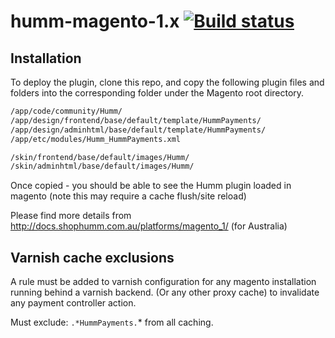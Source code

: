 # humm-magento-1.x [![Build status](https://ci.appveyor.com/api/projects/status/t71e6r0lvsfriwm0/branch/master?svg=true)](https://ci.appveyor.com/project/humm/humm-magento-1-x/branch/master)

## Installation

To deploy the plugin, clone this repo, and copy the following plugin files and folders into the corresponding folder under the Magento root directory.

```bash
/app/code/community/Humm/
/app/design/frontend/base/default/template/HummPayments/
/app/design/adminhtml/base/default/template/HummPayments/
/app/etc/modules/Humm_HummPayments.xml

/skin/frontend/base/default/images/Humm/
/skin/adminhtml/base/default/images/Humm/
```

Once copied - you should be able to see the Humm plugin loaded in magento (note this may require a cache flush/site reload)

Please find more details from 
http://docs.shophumm.com.au/platforms/magento_1/  (for Australia)

## Varnish cache exclusions

A rule must be added to varnish configuration for any magento installation running behind a varnish backend. (Or any other proxy cache) to invalidate any payment controller action.

Must exclude: `.*HummPayments.`* from all caching.
